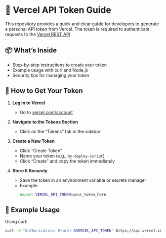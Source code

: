 # 🔐 Vercel API Token Guide

This repository provides a quick and clear guide for developers to generate a personal API token from Vercel. The token is required to authenticate requests to the [Vercel REST API](https://vercel.com/docs/rest-api).

## 📦 What’s Inside

- Step-by-step instructions to create your token
- Example usage with curl and Node.js
- Security tips for managing your token

## 🚀 How to Get Your Token

1. **Log in to Vercel**
   - Go to [vercel.com/account](https://vercel.com/account)

2. **Navigate to the Tokens Section**
   - Click on the “Tokens” tab in the sidebar

3. **Create a New Token**
   - Click “Create Token”
   - Name your token (e.g., `my-deploy-script`)
   - Click “Create” and copy the token immediately

4. **Store It Securely**
   - Save the token in an environment variable or secrets manager
   - Example:
     ```bash
     export VERCEL_API_TOKEN=your_token_here
     ```

## 🧪 Example Usage

Using curl:

```bash
curl -H "Authorization: Bearer $VERCEL_API_TOKEN" https://api.vercel.com/v2/projects
```
